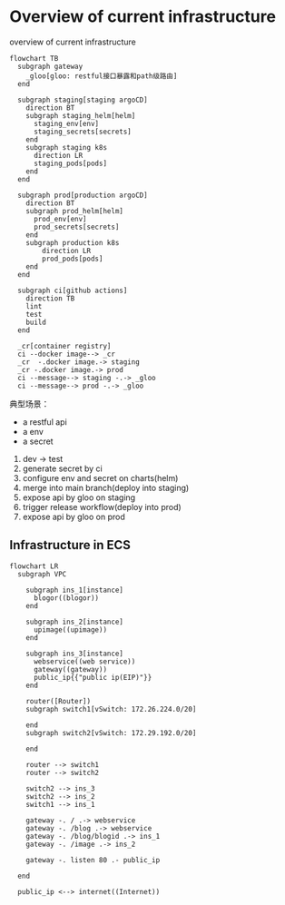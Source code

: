 # Overview of current infrastructure

overview of current infrastructure


```mermaid
flowchart TB
  subgraph gateway
    _gloo[gloo: restful接口暴露和path级路由]
  end

  subgraph staging[staging argoCD]
    direction BT
    subgraph staging_helm[helm]
      staging_env[env]
      staging_secrets[secrets]
    end
    subgraph staging k8s
      direction LR
      staging_pods[pods]
    end
  end

  subgraph prod[production argoCD]
    direction BT
    subgraph prod_helm[helm]
      prod_env[env]
      prod_secrets[secrets]
    end
    subgraph production k8s
        direction LR
        prod_pods[pods]
    end
  end

  subgraph ci[github actions]
    direction TB
    lint
    test
    build
  end

  _cr[container registry]
  ci --docker image--> _cr
  _cr  -.docker image.-> staging
  _cr -.docker image.-> prod
  ci --message--> staging -.-> _gloo
  ci --message--> prod -.-> _gloo
```

典型场景：

* a restful api
* a env
* a secret

1. dev -> test
2. generate secret by ci
3. configure env and secret on charts(helm)
4. merge into main branch(deploy into staging)
5. expose api by gloo on staging
6. trigger release workflow(deploy into prod)
7. expose api by gloo on prod


## Infrastructure in ECS

```mermaid
flowchart LR
  subgraph VPC

    subgraph ins_1[instance]
      blogor((blogor))
    end

    subgraph ins_2[instance]
      upimage((upimage))
    end
    
    subgraph ins_3[instance]
      webservice((web service))
      gateway((gateway))
      public_ip{{"public ip(EIP)"}}
    end

    router([Router])
    subgraph switch1[vSwitch: 172.26.224.0/20]
    
    end
    subgraph switch2[vSwitch: 172.29.192.0/20]
      
    end

    router --> switch1
    router --> switch2

    switch2 --> ins_3
    switch2 --> ins_2
    switch1 --> ins_1

    gateway -. / .-> webservice
    gateway -. /blog .-> webservice
    gateway -. /blog/blogid .-> ins_1
    gateway -. /image .-> ins_2

    gateway -. listen 80 .- public_ip

  end

  public_ip <--> internet((Internet))
```


